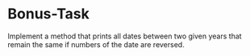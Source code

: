 # Bonus-Task
Implement a method that prints all dates between two given years that remain the same if numbers of the date are reversed.
